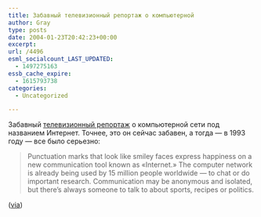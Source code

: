 ```yaml
---
title: Забавный телевизионный репортаж о компьютерной
author: Gray
type: posts
date: 2004-01-23T20:42:23+00:00
excerpt:
url: /4496
esml_socialcount_LAST_UPDATED:
  - 1497275163
essb_cache_expire:
  - 1615793738
categories:
  - Uncategorized

---
```








Забавный <a href="http://archives.cbc.ca/IDC-1-75-710-4205/science_technology/computers/#" target="_blank">телевизионный репортаж</a> о компьютерной сети под названием Интернет. Точнее, это он сейчас забавен, а тогда &#8212; в 1993 году &#8212; все было серьезно:

> Punctuation marks that look like smiley faces express happiness on a new communication tool known as &#171;Internet.&#187; The computer network is already being used by 15 million people worldwide &#8212; to chat or do important research. Communication may be anonymous and isolated, but there&#8217;s always someone to talk to about sports, recipes or politics.

(<a href="http://geekpress.com/" target="_blank">via</a>)